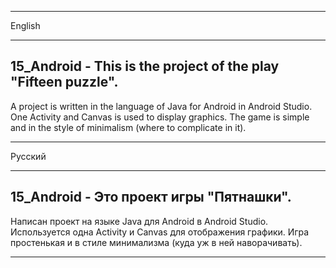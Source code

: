 ____
English
____
## 15_Android - This is the project of the play "Fifteen puzzle". 
A project is written in the language of Java for Android in Android Studio. One Activity and Canvas is used to display graphics. 
The game is simple and in the style of minimalism (where to complicate in it).
____


Русский
____
## 15_Android - Это проект игры "Пятнашки".
Написан проект на языке Java для Android в Android Studio. Используется одна Activity и Canvas для отображения графики.
Игра простенькая и в стиле минимализма (куда уж в ней наворачивать).
____
